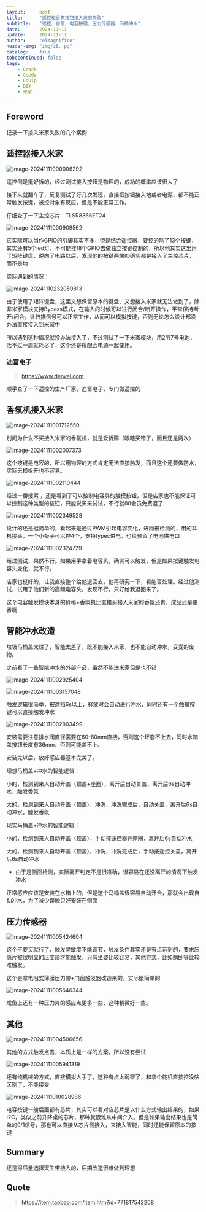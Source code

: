 ```yaml
---
layout:     post
title:      "遥控和香氛按钮接入米家失败"
subtitle:   "遥控、香薰、电容按键、压力传感器、马桶冲水"
date:       2024-11-11
update:     2024-11-11
author:     "elmagnifico"
header-img: "img/z8.jpg"
catalog:    true
tobecontinued: false
tags:
    - Crack
    - Goods
    - Equip
    - DIY
    - 米家
---
```


## Foreword

记录一下接入米家失败的几个案例



## 遥控器接入米家

![image-20241111000006292](https://img.elmagnifico.tech/static/upload/elmagnifico/202411110000492.png)

遥控倒是挺好拆的，经过测试接入按钮是物理的，成功的概率应该很大了

接下来就翻车了，反复测试了好几次发现，直接把按钮接入地或者电源，都不能正常触发按键，被控对象有反应，但是不能正常工作。



仔细查了一下主控芯片：TLSR8366ET24

![image-20241111000909562](https://img.elmagnifico.tech/static/upload/elmagnifico/202411110009602.png)

它实际可以当作GPIO的引脚其实不多，但是结合遥控器，要控的除了13个按键，其实还有5个led灯，不可能接18个GPIO去做独立按键控制的，所以他其实这里用了矩阵键盘，逆向了电路以后，发现他的按键两端IO确实都是接入了主控芯片，而不是地



实际遇到的情况：

![image-20241110232059813](https://img.elmagnifico.tech/static/upload/elmagnifico/202411102321941.png)

由于使用了矩阵键盘，这里又想保留原本的键盘、又想接入米家就无法做到了，除非米家模块支持Bypass模式，在输入的时候可以进行闭合/断开操作，平常保持断开/闭合，让扫描信号可以正常工作，从而可以模拟按键，否则无论怎么设计都没办法直接接入到米家中



所以遇到这种情况就没办法接入了，不过测试了一下米家模块，用2节7号电池，活不过一周就耗尽了，这个还是得配合电源一起使用。



### 迪富电子

> https://www.denvel.com

顺手查了一下遥控的生产厂家，迪富电子，专门做遥控的



## 香氛机接入米家

![image-20241111001712550](https://img.elmagnifico.tech/static/upload/elmagnifico/202411110017592.png)

别问为什么不买接入米家的香氛机，就是爱折腾（眼瞎买错了，而且还是两次）

![image-20241111002007373](https://img.elmagnifico.tech/static/upload/elmagnifico/202411110020441.png)

这个按键是电容的，所以用物理的方式肯定无法直接触发，而且这个还要做防水，实际无损拆开也不容易。

![image-20241111002110444](https://img.elmagnifico.tech/static/upload/elmagnifico/202411110021519.png)

经过一番搜索 ，还是看到了可以控制电容屏的触摸按钮，但是店家也不能保证可以控制这种类型的按钮，只能说买来试试，不行就88会员免费退了

![image-20241111002349528](https://img.elmagnifico.tech/static/upload/elmagnifico/202411110023637.png)

设计的还是挺简单的，看起来是通过PWM引起电容变化，进而被检测的，用的耳机接头，一个小板子可以控4个，支持typec供电，也给预留了电池供电口

![image-20241111002324729](https://img.elmagnifico.tech/static/upload/elmagnifico/202411110023842.png)

经过测试，果然不行。如果用手拿着电容头，确实可以触发，但是如果按键触发电容头变化，就不行。

店家也挺好的，让我直接整个给他退回去，他再研究一下，看能否处理。经过他测试，试用了他们新的高频电容头，发现不行，只好给我退回来了。



这个电容触发模块本身的价格+香氛机比直接买接入米家的香氛还贵，成品还是更香啊



## 智能冲水改造

垃圾马桶盖太烂了，智能太差了，既不能接入米家，也不能自动冲水，妥妥的废物。

之前看了一些智能冲水的外部产品，虽然不能进米家但是也不错

![image-20241111002925404](https://img.elmagnifico.tech/static/upload/elmagnifico/202411110029470.png)

![image-20241111003157048](https://img.elmagnifico.tech/static/upload/elmagnifico/202411110031238.png)

触发逻辑很简单，被遮挡6s以上，释放时会自动进行冲水，同时还有一个触摸按键可以直接触发冲水

![image-20241111002903499](https://img.elmagnifico.tech/static/upload/elmagnifico/202411110029714.png)

安装需要注意排水阀直径需要在60-80mm直接，否则这个环套不上去，同时水箱盖按钮长度有36mm，否则可能盖不上。

安装完以后，放好感应器基本完美了。



理想马桶盖+冲水的智能逻辑：

小的，检测到来人自动开盖（顶盖+座圈），离开后自动关盖，离开后6s自动冲水，触发香氛

大的，检测到来人自动开盖（顶盖），冲洗，冲洗完成后，自动关盖，离开后6s自动冲水，触发香氛



现实马桶盖+冲水的智能逻辑：

小的，检测到来人自动开盖（顶盖），手动按遥控器开座圈，离开后6s自动冲水

大的，检测到来人自动开盖（顶盖），冲洗，冲洗完成后，手动按遥控关盖，离开后6s自动冲水

- 由于是侧面检测，实际离开判定不是很准确，很容易在还没离开的情况下触发冲水



正常感应应该是安装在水箱上的，但是这个马桶盖很容易自动开合，那就会出现自动冲水，为了减少误触只好安装在侧面



## 压力传感器

![image-20241111005424604](https://img.elmagnifico.tech/static/upload/elmagnifico/202411110054699.png)

这个不要买就行了，触发灵敏度不能调节，触发条件其实还是有点苛刻的，要求压感片被很明显的压变形才能触发，只有坐姿比较容易，其他方式，比如躺卧等比较难触发。

这个是拿电阻式薄膜压力带+门窗触发器改造来的，实际挺简单的

![image-20241111005646344](https://img.elmagnifico.tech/static/upload/elmagnifico/202411110056487.png)

咸鱼上还有一种压力片的感应点更多一些，这种稍微好一些。



## 其他

![image-20241111004506656](https://img.elmagnifico.tech/static/upload/elmagnifico/202411110045698.png)

其他的方式触发点击，本质上是一样的方案，所以没有尝试

![image-20241111005941319](https://img.elmagnifico.tech/static/upload/elmagnifico/202411110059357.png)

还有纯机械的方式，直接模拟人手了，这种有点太弱智了，和拿个舵机直接控没啥区别了，不能接受

![image-20241111010028986](https://img.elmagnifico.tech/static/upload/elmagnifico/202411110100062.png)

电容按键一般后面都有芯片，其实可以看对应芯片是以什么方式输出结果的，如果I2C，类似之前升降桌的芯片，那种就很难从中间介入。但是如果输出结果也是简单的0/1信号，那也可以直接从芯片侧接入，来接入智能，同时还能保留原本的按键



## Summary

还是得尽量选择天生带接入的，后期改造很难做到理想



## Quote

> https://item.taobao.com/item.htm?id=771817542208

